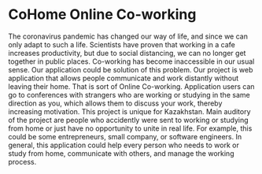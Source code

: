 # CoHome Online Co-working
 The coronavirus pandemic has changed our way of life, and since we can only adapt to such a life. Scientists have proven that working in a cafe increases productivity, but due to social distancing, we can no longer get together in public places. Co-working has become inaccessible in our usual sense. Our application could be solution of this problem. Our project is web application that allows people communicate and work distantly without leaving their home. That is sort of Online Co-working. Application users can go to conferences with strangers who are working or studying in the same direction as you, which allows them to discuss your work, thereby increasing motivation.
 This project is unique for Kazakhstan.
 Main auditory of the project are people who accidently were sent to working or studying from home or just have no opportunity to unite in real life. For example, this could be some entrepreneurs, small company, or software engineers. In general, this application could help every person who needs to work or study from home, communicate with others, and manage the working process. 
